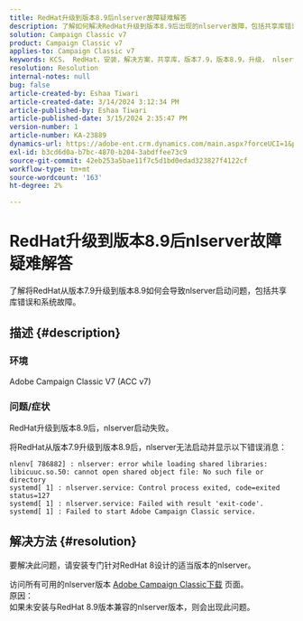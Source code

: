 ```yaml
---
title: RedHat升级到版本8.9后nlserver故障疑难解答
description: 了解如何解决RedHat升级到版本8.9后出现的nlserver故障，包括共享库错误和Adobe Campaign Classic服务问题。
solution: Campaign Classic v7
product: Campaign Classic v7
applies-to: Campaign Classic v7
keywords: KCS， RedHat，安装，解决方案，共享库，版本7.9，版本8.9，升级， nlserver，退出代码
resolution: Resolution
internal-notes: null
bug: false
article-created-by: Eshaa Tiwari
article-created-date: 3/14/2024 3:12:34 PM
article-published-by: Eshaa Tiwari
article-published-date: 3/15/2024 2:35:47 PM
version-number: 1
article-number: KA-23889
dynamics-url: https://adobe-ent.crm.dynamics.com/main.aspx?forceUCI=1&pagetype=entityrecord&etn=knowledgearticle&id=ff036546-15e2-ee11-904c-6045bd03c412
exl-id: b3cd6d0a-b7bc-4870-b204-3abdffee73c9
source-git-commit: 42eb253a5bae11f7c5d1bd0edad323827f4122cf
workflow-type: tm+mt
source-wordcount: '163'
ht-degree: 2%

---
```


# RedHat升级到版本8.9后nlserver故障疑难解答


了解将RedHat从版本7.9升级到版本8.9如何会导致nlserver启动问题，包括共享库错误和系统故障。

## 描述 {#description}


### 环境

Adobe Campaign Classic V7 (ACC v7)

### 问题/症状

RedHat升级到版本8.9后，nlserver启动失败。

将RedHat从版本7.9升级到版本8.9后，nlserver无法启动并显示以下错误消息：


```
nlenv[ 786882] : nlserver: error while loading shared libraries: libicuuc.so.50: cannot open shared object file: No such file or directory
systemd[ 1] : nlserver.service: Control process exited, code=exited status=127
systemd[ 1] : nlserver.service: Failed with result 'exit-code'.
systemd[ 1] : Failed to start Adobe Campaign Classic service.
```





## 解决方法 {#resolution}


要解决此问题，请安装专门针对RedHat 8设计的适当版本的nlserver。

访问所有可用的nlserver版本 [Adobe Campaign Classic下载](https://experience.adobe.com/#/downloads/content/software-distribution/cn/campaign.html) 页面。
<br>原因： <br>
如果未安装与RedHat 8.9版本兼容的nlserver版本，则会出现此问题。
